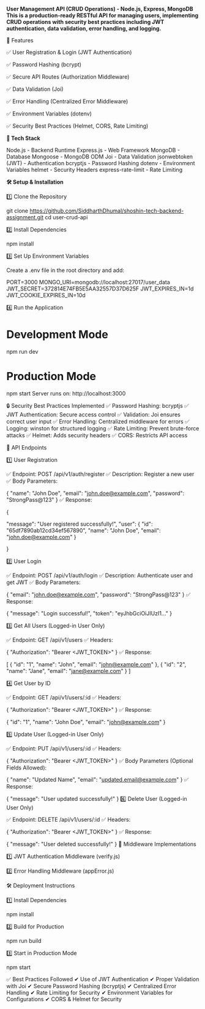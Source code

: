 **User Management API (CRUD Operations) - Node.js, Express, MongoDB
This is a production-ready RESTful API for managing users, implementing CRUD operations with security best practices including JWT authentication, data validation, error handling, and logging.**

🚀 Features 

✅ User Registration & Login (JWT Authentication)

✅ Password Hashing (bcrypt)

✅ Secure API Routes (Authorization Middleware)

✅ Data Validation (Joi)

✅ Error Handling (Centralized Error Middleware)

✅ Environment Variables (dotenv)

✅ Security Best Practices (Helmet, CORS, Rate Limiting)



**📌 Tech Stack**

Node.js - Backend Runtime
Express.js - Web Framework
MongoDB - Database
Mongoose - MongoDB ODM
Joi - Data Validation
jsonwebtoken (JWT) - Authentication
bcryptjs - Password Hashing
dotenv - Environment Variables
helmet - Security Headers
express-rate-limit - Rate Limiting



**🛠 Setup & Installation**

1️⃣ Clone the Repository

git clone https://github.com/SiddharthDhumal/shoshin-tech-backend-assignment.git
cd user-crud-api

2️⃣ Install Dependencies

npm install

3️⃣ Set Up Environment Variables

Create a .env file in the root directory and add:


PORT=3000
MONGO_URI=mongodb://localhost:27017/user_data
JWT_SECRET=372814E74FB5E5AA32557D37D625F
JWT_EXPIRES_IN=1d
JWT_COOKIE_EXPIRES_IN=10d

4️⃣ Run the Application

# Development Mode
npm run dev

# Production Mode
npm start
Server runs on: http://localhost:3000

🔒 Security Best Practices Implemented
✅ Password Hashing: bcryptjs
✅ JWT Authentication: Secure access control
✅ Validation: Joi ensures correct user input
✅ Error Handling: Centralized middleware for errors
✅ Logging: winston for structured logging
✅ Rate Limiting: Prevent brute-force attacks
✅ Helmet: Adds security headers
✅ CORS: Restricts API access

📌 API Endpoints

1️⃣ User Registration

✅ Endpoint: POST /api/v1/auth/register
✅ Description: Register a new user
✅ Body Parameters:


{
  "name": "John Doe",
  "email": "john.doe@example.com",
  "password": "StrongPass@123"
}
✅ Response:

{

  "message": "User registered successfully!",
  "user": {
  "id": "65df7890ab12cd34ef567890",
  "name": "John Doe",
  "email": "john.doe@example.com"
  }
  
}

2️⃣ User Login

✅ Endpoint: POST /api/v1/auth/login
✅ Description: Authenticate user and get JWT
✅ Body Parameters:

{
  "email": "john.doe@example.com",
  "password": "StrongPass@123"
}
✅ Response:


{
  "message": "Login successful!",
  "token": "eyJhbGciOiJIUzI1..."
}

3️⃣ Get All Users  (Logged-in User Only)

✅ Endpoint: GET /api/v1/users
✅ Headers:

{
  "Authorization": "Bearer <JWT_TOKEN>"
}
✅ Response:


[
  { 
  "id": "1",
  "name": "John",
  "email": "john@example.com" 
  },
  { "id": "2",
  "name": "Jane",
  "email": "jane@example.com"
  }
]

4️⃣ Get User by ID

✅ Endpoint: GET /api/v1/users/:id
✅ Headers:



{
  "Authorization": "Bearer <JWT_TOKEN>"
}
✅ Response:



{
  "id": "1",
  "name": "John Doe",
  "email": "john@example.com"
}

5️⃣ Update User (Logged-in User Only)

✅ Endpoint: PUT /api/v1/users/:id
✅ Headers:


{
  "Authorization": "Bearer <JWT_TOKEN>"
}
✅ Body Parameters (Optional Fields Allowed):


{
  "name": "Updated Name",
  "email": "updated.email@example.com"
}
✅ Response:


{
  "message": "User updated successfully!"
}
6️⃣ Delete User (Logged-in User Only)

✅ Endpoint: DELETE /api/v1/users/:id
✅ Headers:

{
  "Authorization": "Bearer <JWT_TOKEN>"
}
✅ Response:


{
  "message": "User deleted successfully!"
}
🔐 Middleware Implementations

1️⃣ JWT Authentication Middleware (verify.js)

2️⃣ Error Handling Middleware (appError.js)



🛠 Deployment Instructions

1️⃣ Install Dependencies

npm install

2️⃣ Build for Production

npm run build

3️⃣ Start in Production Mode

npm start



✅ Best Practices Followed
✔ Use of JWT Authentication
✔ Proper Validation with Joi
✔ Secure Password Hashing (bcryptjs)
✔ Centralized Error Handling
✔ Rate Limiting for Security
✔ Environment Variables for Configurations
✔ CORS & Helmet for Security
